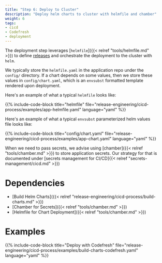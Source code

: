 ```yaml
---
title: "Step 6: Deploy to Cluster"
description: "Deploy helm charts to cluster with helmfile and chamber"
weight: 6
tags:
- cicd
- Codefresh
- deployment
---
```


The deployment step leverages [`helmfile`]({{< relref "tools/helmfile.md" >}}) to define
[releases](https://docs.helm.sh/using_helm/#three-big-concepts) and orchestrate the deployment to the cluster with `helm`.

We typically store the `helmfile.yaml` in the application repo under the `config/` directory. If a chart depends on some values, then we store these values in `config/chart.yaml`, which is an `envsubst` formatted template rendered upon deployment.

Here's an example of what a typical `helmfile` looks like:

{{% include-code-block title="helmfile" file="release-engineering/cicd-process/examples/app-helmfile.yaml" language="yaml" %}}

Here's an example of what a typical `envsubst` parameterized helm values file looks like:

{{% include-code-block title="config/chart.yaml" file="release-engineering/cicd-process/examples/app-chart.yaml" language="yaml" %}}

When we need to pass secrets, we advise using [chamber]({{< relref "tools/chamber.md" >}}) to store application secrets. Our strategy for that is documented under [secrets management for CI/CD]{{< relref "secrets-management/cicd.md" >}})

# Dependencies

* [Build Helm Charts]({{< relref "release-engineering/cicd-process/build-charts.md" >}})
* [Chamber for Secrets]({{< relref "tools/chamber.md" >}})
* [Helmfile for Chart Deployment]({{< relref "tools/chamber.md" >}})

# Examples

{{% include-code-block title="Deploy with Codefresh" file="release-engineering/cicd-process/examples/build-charts-codefresh.yaml" language="yaml" %}}
